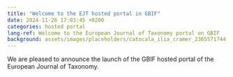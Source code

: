 ```yaml
---
title: "Welcome to the EJT hosted portal in GBIF"
date: 2024-11-26 17:03:45 +0200
categories: hosted portal
lang-ref: Welcome to the European Journal of Taxonomy portal on GBIF
background: assets/images/placeholders/catocala_ilia_cramer_2365571744.jpg
---
```


We are pleased to announce the launch of the GBIF hosted portal of the European Journal of Taxonomy.
